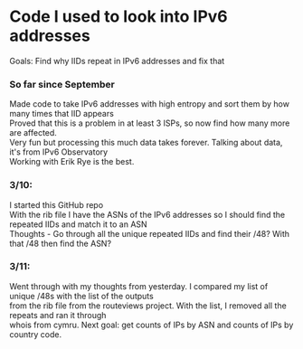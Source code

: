 <h1>
  Code I used to look into IPv6 addresses
</h1>
<p>
  Goals: Find why IIDs repeat in IPv6 addresses and fix that<br>
</p>

<h3>So far since September</h3>
<p>
  Made code to take IPv6 addresses with high entropy and sort them by how many times that IID appears<br>
  Proved that this is a problem in at least 3 ISPs, so now find how many more are affected.<br>
  Very fun but processing this much data takes forever. Talking about data, it's from IPv6 Observatory<br>
  Working with Erik Rye is the best.
</p>

<h3>3/10:</h3>
<p>
  I started this GitHub repo <br>
  With the rib file I have the ASNs of the IPv6 addresses so I should find the repeated IIDs and match it to an ASN<br>
  Thoughts - Go through all the unique repeated IIDs and find their /48? With that /48 then find the ASN? 
</p>

<h3>3/11:</h3>
<p>
  Went through with my thoughts from yesterday. I compared my list of unique /48s with the list of the outputs<br>
  from the rib file from the routeviews project. With the list, I removed all the repeats and ran it through<br>
  whois from cymru. Next goal: get counts of IPs by ASN and counts of IPs by country code.
</p>
